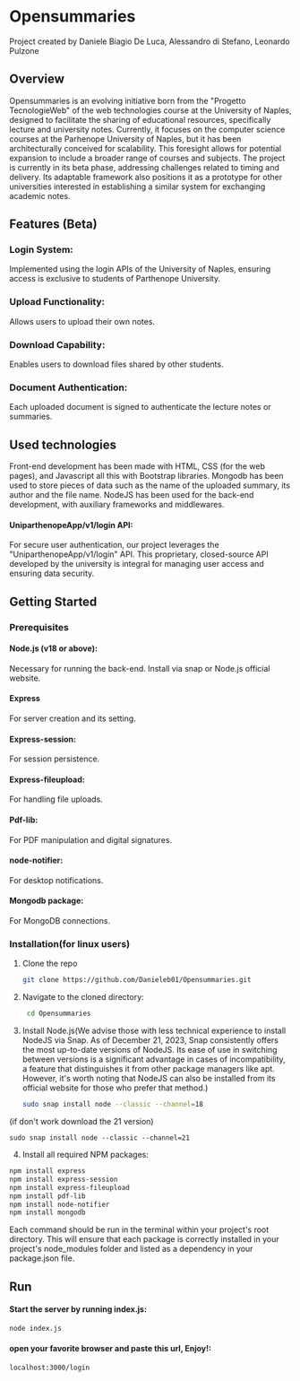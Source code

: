 # Opensummaries
Project created by Daniele Biagio De Luca, Alessandro di Stefano, Leonardo Pulzone

## Overview
Opensummaries is an evolving initiative born from the "Progetto TecnologieWeb" of the web technologies course at the University of Naples, designed to facilitate the sharing of educational resources, specifically lecture and university notes. Currently, it focuses on the computer science courses at the Parhenope University of Naples, but it has been architecturally conceived for scalability. This foresight allows for potential expansion to include a broader range of courses and subjects. The project is currently in its beta phase, addressing challenges related to timing and delivery. Its adaptable framework also positions it as a prototype for other universities interested in establishing a similar system for exchanging academic notes.

## Features (Beta)
### Login System: 
Implemented using the login APIs of the University of Naples, ensuring access is exclusive to students of Parthenope University.
### Upload Functionality: 
Allows users to upload their own notes.
### Download Capability:
Enables users to download files shared by other students.
### Document Authentication: 
Each uploaded document is signed to authenticate the lecture notes or summaries.

## Used technologies
Front-end development has been made with HTML, CSS (for the web pages), and Javascript all this with Bootstrap libraries. 
Mongodb has been used to store pieces of data such as the name of the uploaded summary, its author and the file name.
NodeJS has been used for the back-end development, with auxiliary frameworks and middlewares.
 #### UniparthenopeApp/v1/login API: 
 For secure user authentication, our project leverages the "UniparthenopeApp/v1/login" API. This proprietary, closed-source API developed by the university is integral for managing user access and ensuring data security.

## Getting Started
### Prerequisites
#### Node.js (v18 or above):
Necessary for running the back-end. Install via snap or Node.js official website.
#### Express
For server creation and its setting.
#### Express-session:
For session persistence.
#### Express-fileupload: 
For handling file uploads.
#### Pdf-lib: 
For PDF manipulation and digital signatures.
#### node-notifier: 
For desktop notifications.
#### Mongodb package: 
For MongoDB connections.


### Installation(for linux users)
1. Clone the repo
   ```sh
   git clone https://github.com/Danieleb01/Opensummaries.git
2. Navigate to the cloned directory: 
   ```sh
	cd Opensummaries
3. Install Node.js(We advise those with less technical experience to install NodeJS via Snap. As of December 21, 2023, Snap consistently offers the most up-to-date versions of NodeJS. Its ease of use in switching between versions is a significant advantage in cases of incompatibility, a feature that distinguishes it from other package managers like apt. However, it's worth noting that NodeJS can also be installed from its official website for those who prefer that method.)

   ```sh
   sudo snap install node --classic --channel=18
(if don't work download the 21 version)

   	sudo snap install node --classic --channel=21
4. Install all required NPM packages:
```sh
npm install express
npm install express-session
npm install express-fileupload
npm install pdf-lib
npm install node-notifier
npm install mongodb
```
Each command should be run in the terminal within your project's root directory. This will ensure that each package is correctly installed in your project's node_modules folder and listed as a dependency in your package.json file.

## Run 
#### Start the server by running index.js:
```sh
node index.js
```
#### open your favorite browser and paste this url, Enjoy!:

```sh
localhost:3000/login
